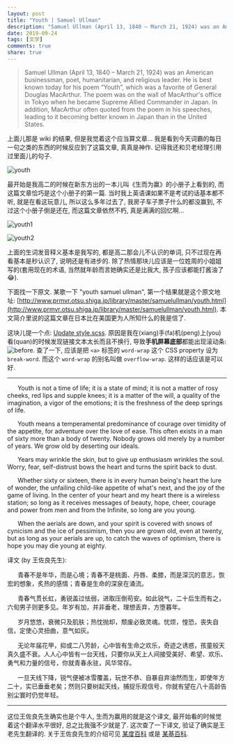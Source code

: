```yaml
---
layout: post
title: "Youth | Samuel Ullman"
description: "Samuel Ullman (April 13, 1840 – March 21, 1924) was an American businessman, poet, humanitarian, and religious leader. He is best known today for his poem “Youth”, which was a favorite of General Douglas MacArthur. The poem was on the wall of MacArthur's office in Tokyo when he became Supreme Allied Commander in Japan. In addition, MacArthur often quoted from the poem in his speeches, leading to it becoming better known in Japan than in the United States."
date: 2019-09-24
tags: [文学]
comments: true
share: true
---
```


> Samuel Ullman (April 13, 1840 – March 21, 1924) was an American businessman, poet, humanitarian, and religious leader. He is best known today for his poem “Youth”, which was a favorite of General Douglas MacArthur. The poem was on the wall of MacArthur's office in Tokyo when he became Supreme Allied Commander in Japan. In addition, MacArthur often quoted from the poem in his speeches, leading to it becoming better known in Japan than in the United States.

上面儿那是 wiki 的结果, 但是我觉着这个应当算文章... 我是看到今天词霸的每日一句之类的东西的时候反应到了这篇文章, 真真是神作. 记得我还和贝老经理引用过里面儿的句子.

![youth](https://upload.cc/i1/2019/09/24/8enpiV.png)

最开始是我高二的时候在新东方出的一本儿叫《生而为赢》的小册子上看到的, 而这篇文章恰巧是这个小册子的第一篇. 当时我上英语课如果不是考试的话基本都不听, 就是在看这玩意儿, 所以这么多年过去了, 我房子车子票子什么的都没赢到, 不过这个小册子倒是还在, 而这篇文章依然不朽, 真是满满的回忆啊... 

![youth1](https://upload.cc/i1/2019/09/24/v8LcMU.jpeg)

![youth2](https://upload.cc/i1/2019/09/24/OeUsAW.jpeg)

上面的生词发音释义基本是我写的, 都是高二那会儿不认识的单词, 只不过现在再看基本是秒认识了, 说明还是有进步的. 除了热情那块儿应该是一位姓周的小姐姐写的(套用现在的术语, 当然就年龄而言她确实还是比我大, 孩子应该都能打酱油了😂).

下面找一下原文. 某歌一下 "youth samuel ullman", 第一个结果就是这个原文地址: [http://www.prmvr.otsu.shiga.jp/library/master/samuelullman/youth.html](http://www.prmvr.otsu.shiga.jp/library/master/samuelullman/youth.html). 本文简介里说的这篇文章在日本比在美国更为人所知什么的我是信了.

这块儿提一个点: [Update style.scss](https://github.com/aweekj/kiko-now/pull/29/commits/776491e952e1d57ae6f70608d38fe3c09c3f1a94). 原因是我在(xiang)手(fa)机(peng)上(you)看(quan)的时候发现链接文本太长而且不换行, 导致**手机屏幕底部**都能出现滚动条: ![before](https://upload.cc/i1/2019/10/18/SKjAWt.jpg). 查了一下, 应该是把 `<a>` 标签的 `word-wrap` 这个 CSS property 设为 `break-word`. 而这个 `word-wrap` 的别名叫做 `overflow-wrap`. 这样的话应该是可以好.

---

&nbsp;&nbsp;&nbsp;&nbsp;&nbsp;&nbsp;Youth is not a time of life; it is a state of mind; it is not a matter of rosy cheeks, red lips and supple knees; it is a matter of the will, a quality of the imagination, a vigor of the emotions; it is the freshness of the deep springs of life.

&nbsp;&nbsp;&nbsp;&nbsp;&nbsp;&nbsp;Youth means a temperamental predominance of courage over timidity of the appetite, for adventure over the love of ease.  This often exists in a man of sixty more than a body of twenty.  Nobody grows old merely by a number of years.  We grow old by deserting our ideals.

&nbsp;&nbsp;&nbsp;&nbsp;&nbsp;&nbsp;Years may wrinkle the skin, but to give up enthusiasm wrinkles the soul.  Worry, fear, self-distrust bows the heart and turns the spirit back to dust.

&nbsp;&nbsp;&nbsp;&nbsp;&nbsp;&nbsp;Whether sixty or sixteen, there is in every human being's heart the lure of wonder, the unfailing child-like appetite of what's next, and the joy of the game of living.  In the center of your heart and my heart there is a wireless station; so long as it receives messages of beauty, hope, cheer, courage and power from men and from the Infinite, so long are you young.

&nbsp;&nbsp;&nbsp;&nbsp;&nbsp;&nbsp;When the aerials are down, and your spirit is covered with snows of cynicism and the ice of pessimism, then you are grown old, even at twenty, but as long as your aerials are up, to catch the waves of optimism, there is hope you may die young at eighty.


译文 (by 王佐良先生):

&nbsp;&nbsp;&nbsp;&nbsp;&nbsp;&nbsp;青春不是年华，而是心境；青春不是桃面、丹唇、柔膝，而是深沉的意志，恢宏的想象，炙热的感情；青春是生命的深泉在涌流。

&nbsp;&nbsp;&nbsp;&nbsp;&nbsp;&nbsp;青春气贯长虹，勇锐盖过怯弱，进取压倒苟安。如此锐气，二十后生而有之，六旬男子则更多见。年岁有加，并非垂老，理想丢弃，方堕暮年。

&nbsp;&nbsp;&nbsp;&nbsp;&nbsp;&nbsp;岁月悠悠，衰微只及肌肤；热忱抛却，颓废必致灵魂。忧烦，惶恐，丧失自信，定使心灵扭曲，意气如灰。

&nbsp;&nbsp;&nbsp;&nbsp;&nbsp;&nbsp;无论年届花甲，抑或二八芳龄，心中皆有生命之欢乐，奇迹之诱惑，孩童般天真久盛不衰。人人心中皆有一台天线，只要你从天上人间接受美好、希望、欢乐、勇气和力量的信号，你就青春永驻，风华常存。

&nbsp;&nbsp;&nbsp;&nbsp;&nbsp;&nbsp;一旦天线下降，锐气便被冰雪覆盖，玩世不恭、自暴自弃油然而生，即使年方二十，实已垂垂老矣；然则只要树起天线，捕捉乐观信号，你就有望在八十高龄告别尘寰时仍觉年轻。

---

这位王佐良先生确实也是个牛人, 生而为赢用的就是这个译文, 最开始看的时候觉着这个翻译水平很好, 总之比我强不少就是了. 这次查了一下译文, 验证了确实是王老先生翻译的. 关于王佐良先生的介绍可见 [某度百科](https://baike.baidu.com/item/王佐良/4903) 或是 [某基百科](https://zh.wikipedia.org/wiki/王佐良).